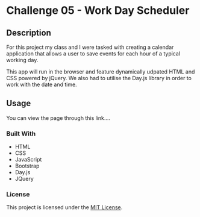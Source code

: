 # Challenge 05 - Work Day Scheduler


## Description

For this project my class and I were tasked with creating a calendar application that allows a user to save events for each hour of a typical working day.

This app will run in the browser and feature dynamically udpated HTML and CSS powered by jQuery. We also had to utilise the Day.js library in order to work with the date and time. 


## Usage

You can view the page through this link....


### Built With
- HTML
- CSS
- JavaScript
- Bootstrap
- Day.js
- JQuery


### License

This project is licensed under the [MIT License](./LICENSE).


